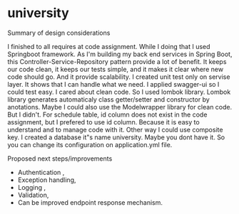 # university

Summary of design considerations

I finished to all requires at code assignment. While I doing that I used Springboot framework. 
As I'm building my back end services in Spring Boot, this Controller-Service-Repository pattern provide a lot of benefit. It keeps our code clean, it keeps our tests simple, and it makes it clear where new code should go. And it provide scalability. 
I created unit test only on servise layer. It shows that I can handle what we need. 
I applied swagger-ui so I could test easy.
I cared about clean code. So I used lombok library. Lombok library generates automaticaly class getter/setter and constructor by anotations. Maybe I could also use the Modelwrapper library for clean code. But I didn't.
For schedule table, id column does not exist in the code assignment, but I prefered to use id column. Because it is easy to understand and to manage code with it. Other way I could use composite key.
I created a database it"s name university. Maybe you dont have it. So you can change its configuration on application.yml file.


Proposed next steps/improvements

- Authentication ,
- Exception handling,
- Logging ,
- Validation,
- Can be improved endpoint response mechanism.
